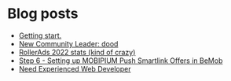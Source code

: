 # Blog posts
<!-- BLOG-POST-LIST:START -->
- [Getting start.](https://afflift.com/f/threads/getting-start.10161/)
- [New Community Leader: dood](https://afflift.com/f/threads/new-community-leader-dood.10163/)
- [RollerAds 2022 stats &lpar;kind of crazy&rpar;](https://afflift.com/f/threads/rollerads-2022-stats-kind-of-crazy.10162/)
- [Step 6 - Setting up MOBIPIUM Push Smartlink Offers in BeMob](https://afflift.com/f/threads/step-6-setting-up-mobipium-push-smartlink-offers-in-bemob.2943/)
- [Need Experienced Web Developer](https://afflift.com/f/threads/need-experienced-web-developer.10160/)
<!-- BLOG-POST-LIST:END -->
